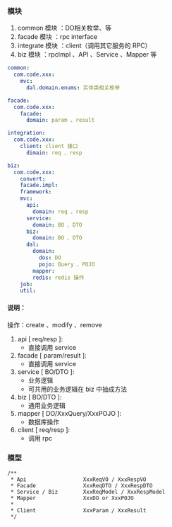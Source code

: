 ### 模块

1. common 模块 ：DO相关枚举、等
2. facade 模块 ：rpc interface
3. integrate 模块 ：client（调用其它服务的 RPC）
4. biz 模块 ：rpcImpl 、API 、Service 、Mapper 等

``` yaml
common:
  com.code.xxx:
    mvc:
      dal.domain.enums: 实体类相关枚举

facade:
  com.code.xxx:
    facade:
      domain: param 、result

integration:
  com.code.xxx:
    client: client 接口
      dimain: req 、resp

biz:
  com.code.xxx:
    convert:
    facade.impl:
    framework:
    mvc:
      api:
        domain: req 、resp
      service: 
        domain: BO 、DTO
      biz:
        domain: BO 、DTO
      dal:
        domain: 
          dos: DO
          pojo: Query 、POJO
        mapper: 
        redis: redis 操作
    job: 
    util:
```

#### 说明：

操作：create 、modify 、remove

1. api [ req/resp ]:
   - 直接调用 service
2. facade [ param/result ]:
   - 直接调用 service
3. service [ BO/DTO ]:
   - 业务逻辑
   - 可共用的业务逻辑在 biz 中抽成方法
4. biz [ BO/DTO ]:
   - 通用业务逻辑
5. mapper [ DO/XxxQuery/XxxPOJO ]:
   - 数据库操作
6. client [ req/resp ]:
   - 调用 rpc

### 模型

```
/**
 * Api                  XxxReqVO / XxxRespVO
 * Facade               XxxReqDTO / XxxRespDTO
 * Service / Biz        XxxReqModel / XxxRespModel
 * Mapper               XxxDO or XxxPOJO
 * 
 * Client               XxxParam / XxxResult
 */
```
